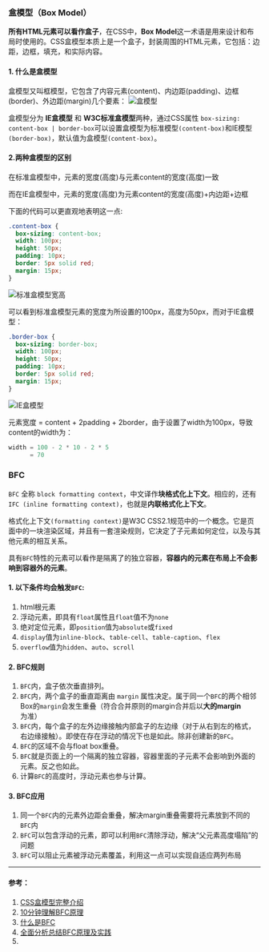 <!-- ### 常见定位方案
1. 普通流
2. float
3. 绝对定位 -->

### 盒模型（Box Model）
**所有HTML元素可以看作盒子**，在CSS中，**Box Model**这一术语是用来设计和布局时使用的。CSS盒模型本质上是一个盒子，封装周围的HTML元素，它包括：边距，边框，填充，和实际内容。

#### 1. 什么是盒模型
盒模型又叫框模型，它包含了内容元素(content)、内边距(padding)、边框(border)、外边距(margin)几个要素：
![盒模型](https://www.runoob.com/images/box-model.gif)

盒模型分为 **IE盒模型** 和 **W3C标准盒模型**两种，通过CSS属性 `box-sizing: content-box | border-box`可以设置盒模型为标准模型`(content-box)`和IE模型`(border-box)`，默认值为盒模型`(content-box)`。

#### 2.两种盒模型的区别
在标准盒模型中，元素的宽度(高度)与元素content的宽度(高度)一致

而在IE盒模型中，元素的宽度(高度)为元素content的宽度(高度)+内边距+边框

下面的代码可以更直观地表明这一点:
```css
.content-box {
  box-sizing: content-box;
  width: 100px;
  height: 50px;
  padding: 10px;
  border: 5px solid red;
  margin: 15px;
}
```
![标准盒模型宽高](https://upload-images.jianshu.io/upload_images/79178-f0a78b1c458cf16e.png?imageMogr2/auto-orient/strip%7CimageView2/2/w/1240)

可以看到标准盒模型元素的宽度为所设置的100px，高度为50px，而对于IE盒模型：
```css
.border-box {
  box-sizing: border-box;
  width: 100px;
  height: 50px;
  padding: 10px;
  border: 5px solid red;
  margin: 15px;
}
```
![IE盒模型](https://upload-images.jianshu.io/upload_images/79178-15ee23e259ba96a1.png?imageMogr2/auto-orient/strip%7CimageView2/2/w/1240)

元素宽度 = content + 2padding + 2border，由于设置了width为100px，导致content的width为：
```js
width = 100 - 2 * 10 - 2 * 5
      = 70
```

### BFC
`BFC` 全称 `block formatting context`，中文译作**块格式化上下文**。相应的，还有`IFC (inline formatting context)`，也就是**内联格式化上下文**。

格式化上下文`(formatting context)`是W3C CSS2.1规范中的一个概念。它是页面中的一块渲染区域，并且有一套渲染规则，它决定了子元素如何定位，以及与其他元素的相互关系。

具有`BFC`特性的元素可以看作是隔离了的独立容器，**容器内的元素在布局上不会影响到容器外的元素**。

#### 1. 以下条件均会触发`BFC`:
1. html根元素
2. 浮动元素，即具有`float`属性且`float`值不为`none`
3. 绝对定位元素，即`position`值为`absolute`或`fixed`
4. `display`值为`inline-block`、`table-cell`、`table-caption`、`flex`
5. `overflow`值为`hidden`、`auto`、`scroll`

#### 2. BFC规则
1. `BFC`内，盒子依次垂直排列。
2. `BFC`内，两个盒子的垂直距离由 `margin` 属性决定。属于同一个`BFC`的两个相邻Box的`margin`会发生重叠（符合合并原则的margin合并后以**大的margin**为准）
3. `BFC`内，每个盒子的左外边缘接触内部盒子的左边缘（对于从右到左的格式，右边缘接触）。即使在存在浮动的情况下也是如此。除非创建新的`BFC`。
4. `BFC`的区域不会与float box重叠。
5. `BFC`就是页面上的一个隔离的独立容器，容器里面的子元素不会影响到外面的元素。反之也如此。
6. 计算`BFC`的高度时，浮动元素也参与计算。

#### 3. BFC应用
1. 同一个`BFC`内的元素外边距会重叠，解决margin重叠需要将元素放到不同的`BFC`内
2. `BFC`可以包含浮动的元素，即可以利用`BFC`清除浮动，解决“父元素高度塌陷”的问题
3. `BFC`可以阻止元素被浮动元素覆盖，利用这一点可以实现自适应两列布局

___
#### 参考：
1. [CSS盒模型完整介绍](https://segmentfault.com/a/1190000013069516)
2. [10分钟理解BFC原理](https://zhuanlan.zhihu.com/p/25321647)
3. [什么是BFC](https://github.com/YvetteLau/Step-By-Step/issues/15)
4. [全面分析总结BFC原理及实践](https://segmentfault.com/a/1190000021924606)
5. [](https://segmentfault.com/a/1190000021924606)